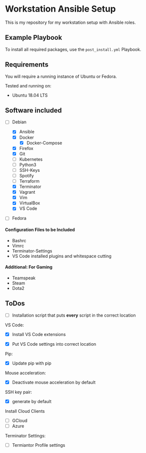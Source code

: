 # Workstation Ansible Setup
This is my repository for my workstation setup with Ansible roles.


## Example Playbook
To install all required packages, use the `post_install.yml` Playbook.


## Requirements
You will require a running instance of Ubuntu or Fedora.

Tested and running on:
- Ubuntu 18.04 LTS


## Software included
- [ ] Debian
    - [X] Ansible
    - [X] Docker
        - [X] Docker-Compose
    - [X] Firefox
    - [X] Git
    - [ ] Kubernetes
    - [ ] Python3
    - [ ] SSH-Keys
    - [ ] Spotify
    - [ ] Terraform
    - [X] Terminator
    - [X] Vagrant
    - [X] Vim
    - [X] VirtualBox
    - [X] VS Code

- [ ] Fedora


#### Configuration Files to be Included
- Bashrc
- Vimrc
- Terminator-Settings
- VS Code installed plugins and whitespace cutting


#### Additional: For Gaming
- Teamspeak
- Steam
- Dota2

## ToDos
- [ ] Installation script that puts **every** script in the correct location

VS Code:
- [X] Install VS Code extensions
- [X] Put VS Code settings into correct location


Pip:
- [X] Update pip with pip

Mouse acceleration:
- [X] Deactivate mouse acceleration by default

SSH key pair:
- [X] generate by default

Install Cloud Clients
- [ ] GCloud
- [ ] Azure

Terminator Settings:
- [ ] Termiantor Profile settings